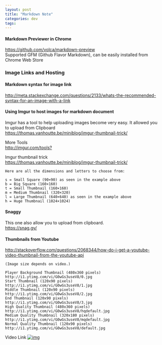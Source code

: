 ```yaml
---
layout: post
title: "Markdown Note"
categories: dev
tags:
---
```


#### Markdown Previewer in Chrome
<https://github.com/volca/markdown-preview>  
Supported GFM (Github Flavor Markdown), can be easily installed from Chrome Web Store

### Image Links and Hosting

#### Markdown syntax for image link
<http://meta.stackexchange.com/questions/2133/whats-the-recommended-syntax-for-an-image-with-a-link>

#### Using Imgur to host images for markdown document
Imgur has a tool to help uploading images become very easy. It allowed you to upload from Clipboard  
<https://thomas.vanhoutte.be/miniblog/imgur-thumbnail-trick/>

More Tools  
<http://imgur.com/tools?>  

Imgur thumbnail trick  
<https://thomas.vanhoutte.be/miniblog/imgur-thumbnail-trick/> 

```
Here are all the dimensions and letters to choose from:

s = Small Square (90×90) as seen in the example above
b = Big Square (160×160)
t = Small Thumbnail (160×160)
m = Medium Thumbnail (320×320)
l = Large Thumbnail (640×640) as seen in the example above
h = Huge Thumbnail (1024×1024)
```

#### Snaggy
This one also allow you to upload from clipboard.  
<https://snag.gy/>

#### Thumbnails from Youtube
<http://stackoverflow.com/questions/2068344/how-do-i-get-a-youtube-video-thumbnail-from-the-youtube-api>

```
(Image size depends on video.)

Player Background Thumbnail (480x360 pixels)
http://i1.ytimg.com/vi/G0wGs3useV8/0.jpg
Start Thumbnail (120x90 pixels)
http://i1.ytimg.com/vi/G0wGs3useV8/1.jpg
Middle Thumbnail (120x90 pixels)
http://i1.ytimg.com/vi/G0wGs3useV8/2.jpg
End Thumbnail (120x90 pixels)
http://i1.ytimg.com/vi/G0wGs3useV8/3.jpg
High Quality Thumbnail (480x360 pixels)
http://i1.ytimg.com/vi/G0wGs3useV8/hqdefault.jpg
Medium Quality Thumbnail (320x180 pixels)
http://i1.ytimg.com/vi/G0wGs3useV8/mqdefault.jpg
Normal Quality Thumbnail (120x90 pixels)
http://i1.ytimg.com/vi/G0wGs3useV8/default.jpg
```
Video Link
[![img](http://i1.ytimg.com/vi/C0DPdy98e4c/2.jpg)](https://youtu.be/C0DPdy98e4c)
